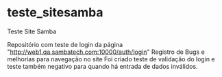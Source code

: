 # teste_sitesamba
Teste Site Samba

Repositório com teste de login da página "http://web1.qa.sambatech.com:10000/auth/login"
Registro de Bugs e melhorias para navegação no site
  Foi criado teste de validação do login e teste também negativo para quando há entrada de dados inválidos. 
  


